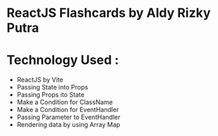 # ReactJS Flashcards by Aldy Rizky Putra

# Technology Used :

- ReactJS by Vite
- Passing State into Props
- Passing Props ito State
- Make a Condition for ClassName
- Make a Condition for EventHandler
- Passing Parameter to EventHandler
- Rendering data by using Array Map
